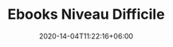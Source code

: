 ---
title: "Ebooks Niveau Difficile"
date: 2020-14-04T11:22:16+06:00
draft: false
description : "Nos ebooks pour les confirmés"
---